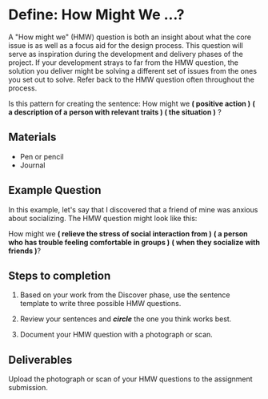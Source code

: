 # Define: How Might We ...?

A "How might we" \(HMW\) question is both an insight about what the core issue is as well as a focus aid for the design process. This question will serve as inspiration during the development and delivery phases of the project. If your development strays to far from the HMW question, the solution you deliver might be solving a different set of issues from the ones you set out to solve. Refer back to the HMW question often throughout the process.

Is this pattern for creating the sentence: How might we **\( positive action \)** **\( a description of a person with relevant traits \) \( the situation \)** ?

## Materials

* Pen or pencil
* Journal

## Example Question

In this example, let's say that I discovered that a friend of mine was anxious about socializing. The HMW question might look like this:

How might we **\( relieve the stress of social interaction from \)** **\( a person who has trouble feeling comfortable in groups \)** **\( when they socialize with friends \)**?

## Steps to completion

1. Based on your work from the Discover phase, use the sentence template to write three possible HMW questions.

2. Review your sentences and _**circle**_ the one you think works best.

3. Document your HMW question with a photograph or scan.

## Deliverables

Upload the photograph or scan of your HMW questions to the assignment submission.

## 



